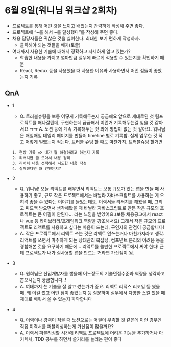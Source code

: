 # 6월 8일(워니님 워크샵 2회차)

- 프로젝트를 통해 어떤 것을 느끼고 배웠는지 간략하게 작성해 주면 좋다.
- 프로젝트에 “~를 해서 ~를 달성했다”를 작성해 주면 좋다.
- 채용 담당자들은 귀찮은 것을 싫어한다. 최대한 보기 편하게 작성하자.
  - 클릭해야 되는 것들을 빼자(토글)
- 여태까지 사용한 기술에 대해서 정확하고 자세하게 알고 있는가?
  - 학습한 내용을 가지고 얼마만큼 실무에 빠르게 적용할 수 있는지를 확인하기 때문
  - React, Redux 등을 사용했을 때 사용한 이유와 사용하면서 어떤 점들이 좋았는지 기록

## QnA

- 1

  - Q. 트러블슈팅을 보통 어떻게 기록해두는지 궁금해요 앞으로 제대로된 첫 팀프로젝트를 해나갈텐데, 구현하는데 급급해서 이런거 기록해두는걸 잊을 것 같아서요 ㅠㅠ
    A. 노션 등에 계속 기록해두는 것 외에 방법이 없는 것 같아요. 워니님은 매일매일 데일리 페이지를 만들어 timeline 별로 기록함. 실제 업무한 것 적고 어떻게 일했는지 적는다.
    트러블 슈팅 할 때도 마찬가지. 트러블슈팅 할거면

  ```
  1. 현상 기록 => 내가 뭘 해결하려고 하는지 기록
  2. 리서치한 글 모아서 내용 정리
  3. 리서치 내용 선택해서 시도한 내용 작성
  4. 실패했다면 왜 안됐는지?
  ```

- 2
  - Q. 워니님! 오늘 리액트를 배우면서 리액트는 보통 규모가 있는 앱을 만들 때 사용하기 좋고, 규모 작은 프로젝트에서는 바닐라 자바스크립트를 사용하는 게 오히려 좋을 수 있다는 이야기를 들었는데요. 이력서들 리서치를 해봤을 때, 그리고 피드백 받으면서 생각해봤을 때 바닐라 자바스크립트로 만든 작은 규모의 프로젝트는 큰 어필이 안된다... 라는 느낌을 받았어요.(보통 채용공고에서 react나 vue 등 라이브러리/프레임워크 역량을 강조해서요) 그래서 작은 규모의 프로젝트도 리액트를 사용하고 싶다는 마음이 드는데, 구인자의 관점이 궁금합니다!
  - A. 작은 프로젝트에서 리액트 쓰는 것은 리액트 안쓰는거나 마찬가지라고 생각. 리액트를 쓰면서 마주하게 되는 상태관리 복잡성, 컴포넌트 분리의 어려움 등을 경험해본 것을 요구하기 때문에... 리액트를 쓸만한 프로젝트에서 써야 한다! 근데 프로젝트가 내가 실사용할 앱을 만드는 거라면 가산점이 됨.
- 3

  - Q. 원희님은 신입개발자를 뽑을때 어느정도의 기술면접수준과 역량을 생각하고 뽑으시는지 궁금합니다..!
  - A. 여태까지 쓴 기술을 잘 알고 썼는가가 중요. 리액트 리덕스 리코일 등 썼을 때, 왜 이걸 썼고 어떤 점이 좋았는지 등 질문하며 실무에서 다양한 스킬 썼을 때 제대로 배워서 쓸 수 있는지 파악합니다

- 4
  - Q. 이력이나 경력이 적을 때 노션으로는 어필이 부족할 것 같은데 이런 경우엔 직접 이력서를 퍼블리싱하는게 가산점이 많을까요?
  - A. 이력서 퍼블리싱할 시간에 리액트 프로젝트에 어려운 기능을 추가하거나 아키텍처, TDD 공부를 하면서 쓸거리를 늘리는 편이 좋다
